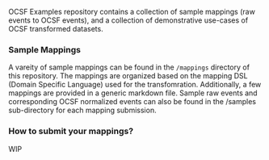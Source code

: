 OCSF Examples repository contains a collection of sample mappings (raw events to OCSF events), and a collection of demonstrative use-cases of OCSF transformed datasets. 

### Sample Mappings
A vareity of sample mappings can be found in the `/mappings` directory of this repository. The mappings are organized based on the mapping DSL (Domain Specific Language) used for the transfomration. Additionally, a few mappings are provided in a generic markdown file. Sample raw events and corresponding OCSF normalized events can also be found in the /samples sub-directory for each mapping submission.


### How to submit your mappings?
WIP
